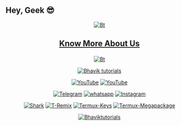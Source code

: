 ## Hey, Geek 😎
<p align="center"><a href="https://github.com/noob-hackers"><img src="https://user-images.githubusercontent.com/49580304/94988522-b7772d80-0522-11eb-87f0-e8017298e8d2.jpg" alt="Bt">
  
## <p align="center"> Know More About Us
  
<p align="center"><a href="https://github.com/noob-hackers"><img src="https://user-images.githubusercontent.com/49580304/94988627-6f0c3f80-0523-11eb-96d9-78ba048ed2c1.jpg" alt="Bt">
</p>
  
<p align="center"><a href="https://github.com/noob-hackers"><img title="Bhavik tutorials" src="https://github-readme-stats.vercel.app/api?username=noob-hackers&show_icons=true&include_all_commits=true&theme=chartreuse-dark&cache_seconds=3200"></a>
</p>

<p align="center">
<a href="https://github.com/noob-hackers"><img title="YouTube" src="https://img.shields.io/badge/noob-hackers-brightgreen?style=for-the-badge&logo=github"></a>
<a href="https://github.com/noob-hackers"><img title="YouTube" src="https://img.shields.io/badge/YouTube-Noob Hackers-red?style=for-the-badge&logo=Youtube"></a>
</p>

<p align="center">
<a href="https://t.me/noobhackerschat"><img title="Telegram" src="https://img.shields.io/badge/Telegram-black?style=for-the-badge&logo=Telegram"></a>
<a href="https://www.noob-hackers.com/p/whats-app-groups-page-noob-hackers.html"><img title="whatsapp" src="https://img.shields.io/badge/whatsapp-blue?style=for-the-badge&logo=whatsapp"></a>
<a href="https://www.instagram.com/noobhackers352"><img title="Instagram" src="https://img.shields.io/badge/INSTAGRAM-purple?style=for-the-badge&logo=instagram"></a>

<p align="center">
<a href="https://github.com/noob-hackers/grabcam"><img title="Shark" src="https://github-readme-stats.vercel.app/api/pin/?username=noob-hackers&repo=grabcam&theme=radical"></a>
<a href="https://github.com/noob-hackers/mrphish"><img title="T-Remix" src="https://github-readme-stats.vercel.app/api/pin/?username=noob-hackers&repo=mrphish&theme=highcontrast"></a>
<a href="https://github.com/Bhaviktutorials/Termux-Keys"><img title="Termux-Keys" src="https://github-readme-stats.vercel.app/api/pin/?username=Bhaviktutorials&repo=Termux-Keys&theme=vision-friendly-dark"></a>
<a href="https://github.com/Bhaviktutorials/Termux-Megapackage"><img title="Termux-Megapackage" src="https://github-readme-stats.vercel.app/api/pin/?username=Bhaviktutorials&repo=Termux-Megapackage&theme=highcontrast"></a>
</p>

<p align="center">
<a href="https://github.com/Bhaviktutorials"><img title="Bhaviktutorials" src="https://github-readme-stats.vercel.app/api/top-langs/?username=Bhaviktutorials&layout=compact"></a>
</p>
